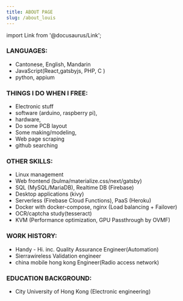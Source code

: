 ```yaml
---
title: ABOUT PAGE
slug: /about_louis
---
```


import Link from '@docusaurus/Link';

### LANGUAGES:

- Cantonese, English, Mandarin
- JavaScript(React,gatsbyjs, PHP, C )
- python, appium

### THINGS I DO WHEN I FREE:

- Electronic stuff
- software (arduino, raspberry pi),
- hardware,
- Do some PCB layout
- Some making/modeling,
- Web page scraping
- github searching

### OTHER SKILLS:

- Linux management
- Web frontend (bulma/materialize.css/next/gatsby)
- SQL (MySQL/MariaDB), Realtime DB (Firebase)
- Desktop applications (kivy)
- Serverless (Firebase Cloud Functions), PaaS (Heroku)
- Docker with docker-compose, nginx (Load balancing + Failover)
- OCR/captcha study(tesseract)
- KVM (Performance optimization, GPU Passthrough by OVMF)

### WORK HISTORY:

- Handy - Hi. inc. Quality Assurance Engineer(Automation)
- Sierrawireless Validation engineer
- china mobile hong kong Engineer(Radio access network)

### EDUCATION BACKGROUND:

- City University of Hong Kong (<Link to='https://www.ee.cityu.edu.hk/'>Electronic engineering</Link>)
